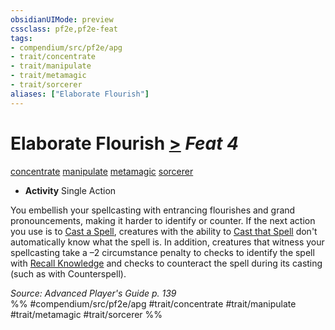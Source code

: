 ```yaml
---
obsidianUIMode: preview
cssclass: pf2e,pf2e-feat
tags:
- compendium/src/pf2e/apg
- trait/concentrate
- trait/manipulate
- trait/metamagic
- trait/sorcerer
aliases: ["Elaborate Flourish"]
---
```

# Elaborate Flourish  [>](rules/core-rulebook/chapter-9-playing-the-game.md#Actions "Single Action") *Feat 4*  
[concentrate](rules/traits/concentrate.md "Concentrate Action & Ability Trait")  [manipulate](rules/traits/manipulate.md "Manipulate General Trait")  [metamagic](rules/traits/metamagic.md "Metamagic General Trait")  [sorcerer](rules/traits/sorcerer.md "Sorcerer Class Trait")  

- **Activity** Single Action

You embellish your spellcasting with entrancing flourishes and grand pronouncements, making it harder to identify or counter. If the next action you use is to [Cast a Spell](rules/actions/cast-a-spell.md), creatures with the ability to [Cast that Spell](rules/actions/cast-a-spell.md) don't automatically know what the spell is. In addition, creatures that witness your spellcasting take a –2 circumstance penalty to checks to identify the spell with [Recall Knowledge](rules/actions/recall-knowledge.md) and checks to counteract the spell during its casting (such as with Counterspell).

*Source: Advanced Player's Guide p. 139*  
%% #compendium/src/pf2e/apg #trait/concentrate #trait/manipulate #trait/metamagic #trait/sorcerer %%
